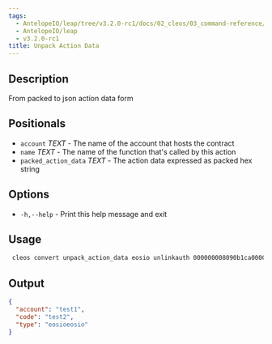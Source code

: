 ```yaml
---
tags:
  - AntelopeIO/leap/tree/v3.2.0-rc1/docs/02_cleos/03_command-reference/convert/unpack_action_data.md
  - AntelopeIO/leap
  - v3.2.0-rc1
title: Unpack Action Data
---
```

## Description
From packed to json action data form

## Positionals
- `account` _TEXT_ - The name of the account that hosts the contract
- `name` _TEXT_ - The name of the function that's called by this action
- `packed_action_data` _TEXT_ - The action data expressed as packed hex string 
## Options

- `-h,--help` - Print this help message and exit

## Usage


```sh
 cleos convert unpack_action_data eosio unlinkauth 000000008090b1ca000000000091b1ca000075982aea3055
```

## Output


```json
{
  "account": "test1",
  "code": "test2",
  "type": "eosioeosio"
}
```
